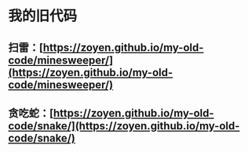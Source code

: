 
# 我的旧代码

## 扫雷：[https://zoyen.github.io/my-old-code/minesweeper/](https://zoyen.github.io/my-old-code/minesweeper/)

## 贪吃蛇：[https://zoyen.github.io/my-old-code/snake/](https://zoyen.github.io/my-old-code/snake/)
